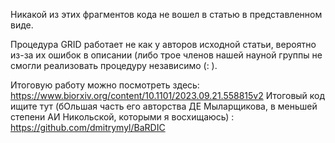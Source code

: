 Никакой из этих фрагментов кода не вошел в статью в представленном виде. 


Процедура GRID работает не как у авторов исходной статьи, вероятно из-за их ошибок в описании (либо трое членов нашей науной группы не смогли реализовать процедуру независимо (: ).


Итоговую работу можно посмотреть здесь: https://www.biorxiv.org/content/10.1101/2023.09.21.558815v2
Итоговый код ищите тут (бОльшая часть его авторства ДЕ Мыларщикова, в меньшей степени АИ Никольской, которыми я восхищаюсь) : https://github.com/dmitrymyl/BaRDIC
